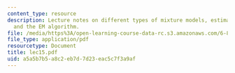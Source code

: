 ```yaml
---
content_type: resource
description: Lecture notes on different types of mixture models, estimating mixtures,
  and the EM algorithm.
file: /media/https%3A/open-learning-course-data-rc.s3.amazonaws.com/6-867-machine-learning-fall-2006/a5a5b7b5a8c2eb7d7d23eac5c7f3a9af_lec15.pdf
file_type: application/pdf
resourcetype: Document
title: lec15.pdf
uid: a5a5b7b5-a8c2-eb7d-7d23-eac5c7f3a9af
---
```

